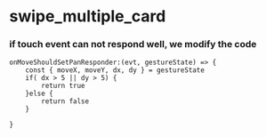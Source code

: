 # swipe_multiple_card

### if touch event can not respond well, we modify the code

```
onMoveShouldSetPanResponder:(evt, gestureState) => {
    const { moveX, moveY, dx, dy } = gestureState
    if( dx > 5 || dy > 5) {
        return true
    }else {
        return false
    }

}
```
